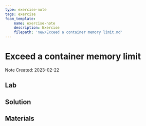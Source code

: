 ```yaml
---
type: exercise-note
tags: exercise
foam_template:
    name: exercise-note
    description: Exercise
    filepath: 'new/Exceed a container memory limit.md'
---
```

# Exceed a container memory limit
Note Created: 2023-02-22

## Lab 

## Solution

## Materials